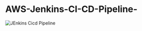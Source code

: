 # AWS-Jenkins-CI-CD-Pipeline-
![JEnkins Cicd Pipeline](https://github.com/Skillz619/AWS-Jenkins-CI-CD-Pipeline-/assets/43133388/dc71830e-2a2f-41e2-94db-962f4c98d2da)
